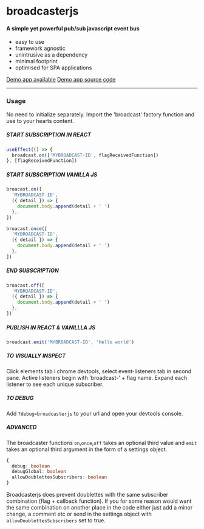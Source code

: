 # broadcasterjs

#### A simple yet powerful pub/sub javascript event bus

- easy to use
- framework agnostic
- unintrusive as a dependency
- minimal footprint
- optimised for SPA applications

[Demo app available](http://broadcasterjs.hervy.se)
[Demo app source code](https://github.com/nicatspark/broadcasterjs-demo-app)

---

### Usage

No need to initialize separately. Import the 'broadcast' factory function and use to your hearts content.

##### START SUBSCRIPTION IN REACT

```typescript
useEffect(() => {
  broadcast.on(['MYBROADCAST-ID', flagReceivedFunction])
}, [flagReceivedFunction])
```

##### START SUBSCRIPTION VANILLA JS

```typescript
broacast.on([
  'MYBROADCAST-ID',
  ({ detail }) => {
    document.body.append(detail + ' ')
  },
])
```

```typescript
broacast.once([
  'MYBROADCAST-ID',
  ({ detail }) => {
    document.body.append(detail + ' ')
  },
])
```

##### END SUBSCRIPTION

```typescript
broacast.off([
  'MYBROADCAST-ID',
  ({ detail }) => {
    document.body.append(detail + ' ')
  },
])
```

##### PUBLISH IN REACT & VANILLLA JS

```typescript
broadcast.emit('MYBROADCAST-ID', 'Hello world')
```

##### TO VISUALLY INSPECT

Click elements tab i chrome devtools,
select event-listeners tab in second pane.
Active listeners begin with 'broadcast-' + flag name. Expand each listener to see each unique subscriber.

##### TO DEBUG

Add `?debug=broadcasterjs` to your url and open your devtools console.

##### ADVANCED

The broadcaster functions `on`,`once`,`off` takes an optional third value and `emit` takes an optional third argument in the form of a settings object.

```typescript
{
  debug: boolean
  debugGlobal: boolean
  allowDoublettesSubscribers: boolean
}
```

Broadcasterjs does prevent doublettes with the same subscriber combination (flag + callback function). If you for some reason would want the same combination on another place in the code either just add a minor change, a comment etc or send in the settings object with `allowDoublettesSubscribers` set to true.

